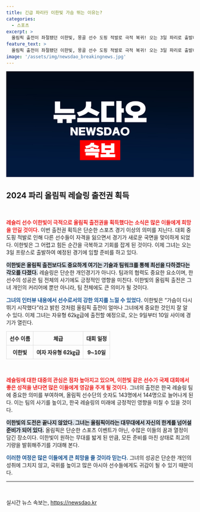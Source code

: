 ```yaml
---
title: 긴급 파리行 이한빛 가슴 뛰는 이유는?
categories:
  - 스포츠
excerpt: >
  올림픽 출전이 좌절됐던 이한빛, 몽골 선수 도핑 적발로 극적 복귀! 오는 3일 파리로 출발하며, 후회 없이 경기를 치르겠다는 포부를 밝혔습니다.
feature_text: >
  올림픽 출전이 좌절됐던 이한빛, 몽골 선수 도핑 적발로 극적 복귀! 오는 3일 파리로 출발하며, 후회 없이 경기를 치르겠다는 포부를 밝혔습니다.
image: '/assets/img/newsdao_breakingnews.jpg'
---
```


<p><img src="/assets/img/newsdao_breakingnews.jpg" alt="bookingtag 속보" /></p>

<h2 data-ke-size="size26">2024 파리 올림픽 레슬링 출전권 획득</h2>

<p data-ke-size="size16">&nbsp;</p>

<p><b><span style="color: #ee2323;">레슬리 선수 이한빛이 극적으로 올림픽 출전권을 획득했다는 소식은 많은 이들에게 희망을 안길 것이다.</span></b> 이번 출전권 획득은 단순한 스포츠 경기 이상의 의미를 지닌다. 대회 중 도핑 적발로 인해 다른 선수들이 자격을 잃으면서 경기가 새로운 국면을 맞이하게 되었다. 이한빛은 그 어렵고 힘든 순간을 극복하고 기회를 잡게 된 것이다. 이제 그녀는 오는 3일 프랑스로 출발하여 예정된 경기에 임할 준비를 하고 있다.</p>

<p><b><span style="background-color: #21538527;">이한빛은 올림픽 출전보다도 중요하게 여기는 기술과 팀워크를 통해 최선을 다하겠다는 각오를 다졌다.</span></b> 레슬링은 단순한 개인경기가 아니다. 팀과의 협력도 중요한 요소이며, 한 선수의 성공은 팀 전체의 사기에도 긍정적인 영향을 미친다. 이한빛의 올림픽 출전은 그녀 개인의 커리어에 뿐만 아니라, 팀 전체에도 큰 의미가 될 것이다.</p>

<p><b><span style="color: #1a5490;">그녀의 인터뷰 내용에서 선수로서의 강한 의지를 느낄 수 있었다.</span></b> 이한빛은 “가슴이 다시 뛰기 시작했다”라고 밝힌 것처럼 올림픽 출전이 얼마나 그녀에게 중요한 것인지 잘 알 수 있다. 이제 그녀는 자유형 62㎏급에 출전할 예정으로, 오는 9일부터 10일 사이에 경기가 열린다.</p>

<table style="width: 100%; border-collapse: collapse;">
  <tr>
    <th style="text-align: center; border: 1px solid #ddd; padding: 8px;">선수 이름</th>
    <th style="text-align: center; border: 1px solid #ddd; padding: 8px;">체급</th>
    <th style="text-align: center; border: 1px solid #ddd; padding: 8px;">대회 일정</th>
  </tr>
  <tr>
    <td style="text-align: center; border: 1px solid #ddd; padding: 8px;"><b>이한빛</b></td>
    <td style="text-align: center; border: 1px solid #ddd; padding: 8px;"><b>여자 자유형 62㎏급</b></td>
    <td style="text-align: center; border: 1px solid #ddd; padding: 8px;"><b>9~10일</b></td>
  </tr>
</table>

<p data-ke-size="size16">&nbsp;</p>

<p><b><span style="color: #ee2323;">레슬링에 대한 대중의 관심은 점차 높아지고 있으며, 이한빛 같은 선수가 국제 대회에서 좋은 성적을 낸다면 많은 이들에게 영감을 주게 될 것이다.</span></b> 그녀의 출전은 한국 레슬링 팀에 중요한 의미를 부여하며, 올림픽 선수단의 숫자도 143명에서 144명으로 늘어나게 된다. 이는 팀의 사기를 높이고, 한국 레슬링의 미래에 긍정적인 영향을 미칠 수 있을 것이다.</p>

<p><b><span style="background-color: #21538527;">이한빛의 도전은 끝나지 않았다. 그녀는 올림픽이라는 대무대에서 자신의 한계를 넘어설 준비가 되어 있다.</span></b> 올림픽은 단순한 스포츠 이벤트가 아닌, 수많은 이들의 꿈과 열정이 담긴 장소이다. 이한빛이 원하는 무대를 밟게 된 만큼, 모든 준비를 마친 상태로 최고의 기량을 발휘해주기를 기대해 본다. </p>

<p><b><span style="color: #1a5490;">이러한 여정은 많은 이들에게 큰 희망을 줄 것이라 믿는다.</span></b> 그녀의 성공은 단순한 개인의 성취에 그치지 않고, 국위를 높이고 많은 아시아 선수들에게도 귀감이 될 수 있기 때문이다.</p>

<hr>

<p data-ke-size="size16">&nbsp;</p>
실시간 뉴스 속보는, <a href="https://newsdao.kr" rel="dofollow">https://newsdao.kr</a>


